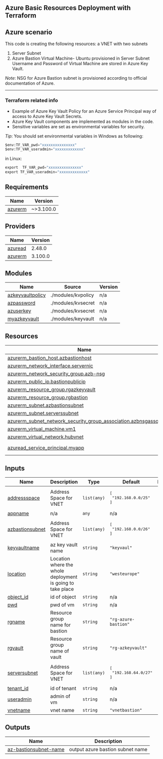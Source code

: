## Azure Basic Resources Deployment with Terraform

## Azure scenario
This code is creating the following resources:
a VNET with two subnets 
1. Server Subnet
2. Azure Bastion
Virtual Machine- Ubuntu provisioned in Server Subnet
Username and Password of Virtual Machine are stored in Azure Key Vault.

*Note*: NSG for Azure Bastion subnet is provisioned according to official documentation of Azure.

***

### Terraform related info 

- Example of Azure Key Vault Policy for an Azure Service Principal way of access to Azure Key Vault Secrets.
- Azure Key Vault components are implemented as modules in the code.
- Sensitive variables are set as environmental variables for security.

*Tip*: You should set environmental variables in Windows as following:

```terraform
$env:TF_VAR_pwd="xxxxxxxxxxxxxxx"
$env:TF_VAR_useradmin="xxxxxxxxxxxxx"
```

in Linux:
```terraform
export  TF_VAR_pwd="xxxxxxxxxxxxxxx"
export TF_VAR_useradmin="xxxxxxxxxxxxx"
```

<!-- BEGIN_TF_DOCS -->
## Requirements

| Name | Version |
|------|---------|
| <a name="requirement_azurerm"></a> [azurerm](#requirement\_azurerm) | ~>3.100.0 |

## Providers

| Name | Version |
|------|---------|
| <a name="provider_azuread"></a> [azuread](#provider\_azuread) | 2.48.0 |
| <a name="provider_azurerm"></a> [azurerm](#provider\_azurerm) | 3.100.0 |

## Modules

| Name | Source | Version |
|------|--------|---------|
| <a name="module_azkeyvaultpolicy"></a> [azkeyvaultpolicy](#module\_azkeyvaultpolicy) | ./modules/kvpolicy | n/a |
| <a name="module_azpassword"></a> [azpassword](#module\_azpassword) | ./modules/kvsecret | n/a |
| <a name="module_azuserkey"></a> [azuserkey](#module\_azuserkey) | ./modules/kvsecret | n/a |
| <a name="module_myazkeyvault"></a> [myazkeyvault](#module\_myazkeyvault) | ./modules/keyvault | n/a |

## Resources

| Name | Type |
|------|------|
| [azurerm_bastion_host.azbastionhost](https://registry.terraform.io/providers/hashicorp/azurerm/latest/docs/resources/bastion_host) | resource |
| [azurerm_network_interface.servernic](https://registry.terraform.io/providers/hashicorp/azurerm/latest/docs/resources/network_interface) | resource |
| [azurerm_network_security_group.azb-nsg](https://registry.terraform.io/providers/hashicorp/azurerm/latest/docs/resources/network_security_group) | resource |
| [azurerm_public_ip.bastionpublicip](https://registry.terraform.io/providers/hashicorp/azurerm/latest/docs/resources/public_ip) | resource |
| [azurerm_resource_group.rgazkeyvault](https://registry.terraform.io/providers/hashicorp/azurerm/latest/docs/resources/resource_group) | resource |
| [azurerm_resource_group.rgbastion](https://registry.terraform.io/providers/hashicorp/azurerm/latest/docs/resources/resource_group) | resource |
| [azurerm_subnet.azbastionsubnet](https://registry.terraform.io/providers/hashicorp/azurerm/latest/docs/resources/subnet) | resource |
| [azurerm_subnet.serverssubnet](https://registry.terraform.io/providers/hashicorp/azurerm/latest/docs/resources/subnet) | resource |
| [azurerm_subnet_network_security_group_association.azbnsgassoc](https://registry.terraform.io/providers/hashicorp/azurerm/latest/docs/resources/subnet_network_security_group_association) | resource |
| [azurerm_virtual_machine.vm1](https://registry.terraform.io/providers/hashicorp/azurerm/latest/docs/resources/virtual_machine) | resource |
| [azurerm_virtual_network.hubvnet](https://registry.terraform.io/providers/hashicorp/azurerm/latest/docs/resources/virtual_network) | resource |
| [azuread_service_principal.myapp](https://registry.terraform.io/providers/hashicorp/azuread/latest/docs/data-sources/service_principal) | data source |

## Inputs

| Name | Description | Type | Default | Required |
|------|-------------|------|---------|:--------:|
| <a name="input_addressspace"></a> [addressspace](#input\_addressspace) | Address Space for VNET | `list(any)` | <pre>[<br>  "192.168.0.0/25"<br>]</pre> | no |
| <a name="input_appname"></a> [appname](#input\_appname) | n/a | `any` | n/a | yes |
| <a name="input_azbastionsubnet"></a> [azbastionsubnet](#input\_azbastionsubnet) | Address Space for VNET | `list(any)` | <pre>[<br>  "192.168.0.0/26"<br>]</pre> | no |
| <a name="input_keyvaultname"></a> [keyvaultname](#input\_keyvaultname) | az key vault name | `string` | `"keyvaul"` | no |
| <a name="input_location"></a> [location](#input\_location) | Location where the whole deployment is going to take place | `string` | `"westeurope"` | no |
| <a name="input_object_id"></a> [object\_id](#input\_object\_id) | id of object | `string` | n/a | yes |
| <a name="input_pwd"></a> [pwd](#input\_pwd) | pwd of vm | `string` | n/a | yes |
| <a name="input_rgname"></a> [rgname](#input\_rgname) | Resource group name for bastion | `string` | `"rg-azure-bastion"` | no |
| <a name="input_rgvault"></a> [rgvault](#input\_rgvault) | Resource group name of vault | `string` | `"rg-azkeyvault"` | no |
| <a name="input_serversubnet"></a> [serversubnet](#input\_serversubnet) | Address Space for VNET | `list(any)` | <pre>[<br>  "192.168.64.0/27"<br>]</pre> | no |
| <a name="input_tenant_id"></a> [tenant\_id](#input\_tenant\_id) | id of tenant | `string` | n/a | yes |
| <a name="input_useradmin"></a> [useradmin](#input\_useradmin) | admin of vm | `string` | n/a | yes |
| <a name="input_vnetname"></a> [vnetname](#input\_vnetname) | vnet name | `string` | `"vnetbastion"` | no |

## Outputs

| Name | Description |
|------|-------------|
| <a name="output_az-bastionsubnet-name"></a> [az-bastionsubnet-name](#output\_az-bastionsubnet-name) | output azure bastion subnet name |
<!-- END_TF_DOCS -->